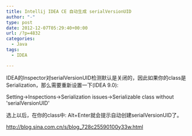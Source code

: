```yaml
---
title: Intellij IDEA CE 自动生成 serialVersionUID
author: "-"
type: post
date: 2012-12-07T05:29:40+00:00
url: /?p=4832
categories:
  - Java
tags:
  - IDEA

---
```

IDEA的Inspector对serialVersionUID检测默认是关闭的，因此如果你的class是Serialization，那么需要重新设置一下(IDEA 9.0): 
  
Setting->Inspections->Serialization issues->Serializable class without 'serialVersionUID'
  
选上以后，在你的class中: Alt+Enter就会提示自动创建serialVersionUID了。

http://blog.sina.com.cn/s/blog_728c25590100y33w.html